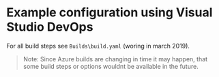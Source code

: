 # Example configuration using Visual Studio DevOps

For all build steps see `Builds\build.yaml` (woring in march 2019).

> Note: Since Azure builds are changing in time it may happen, that some build steps or options wouldnt be available in the future.